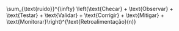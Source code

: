 \sum_{\text{ruído}}^{\infty} \left(\text{Checar} + \text{Observar} + \text{Testar} + \text{Validar} + \text{Corrigir} + \text{Mitigar} + \text{Monitorar}\right)^{\text{Retroalimentação}(n)}
